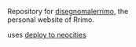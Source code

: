Repository for [disegnomalerrimo](https://disegnomalerrimo.neocities.org/), the   
personal website of Rrimo. 

uses [deploy to neocities](https://deploy-to-neocities.neocities.org/)